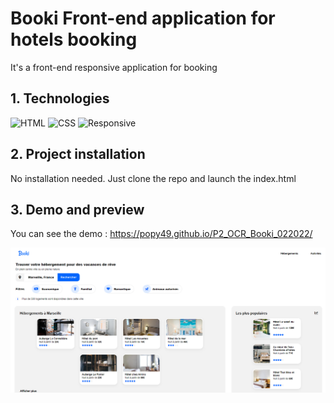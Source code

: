 # Booki Front-end application for hotels booking
It's a front-end responsive application for booking 


## 1. Technologies
![HTML](https://img.shields.io/badge/Uses-HTML5-blue?raw=true "HTML")
![CSS](https://img.shields.io/badge/Uses-CSS3-purple?raw=true "CSS")
![Responsive](https://img.shields.io/badge/Uses-Responsive-blue?raw=true "Responsive")

## 2. Project installation
No installation needed. Just clone the repo and launch the index.html

## 3. Demo and preview
You can see the demo : https://popy49.github.io/P2_OCR_Booki_022022/

![Preview](./p2desk.png?raw=true "preview")
